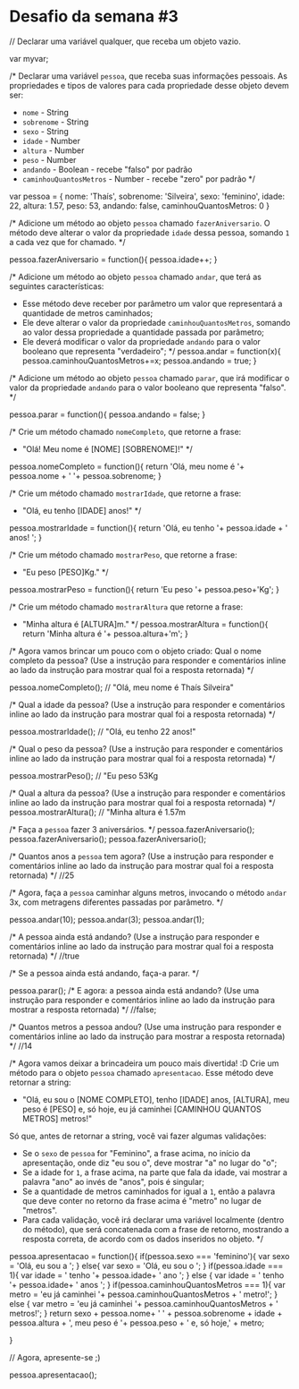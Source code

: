# Desafio da semana #3

// Declarar uma variável qualquer, que receba um objeto vazio.

var myvar;

/*
Declarar uma variável `pessoa`, que receba suas informações pessoais.
As propriedades e tipos de valores para cada propriedade desse objeto devem ser:
- `nome` - String
- `sobrenome` - String
- `sexo` - String
- `idade` - Number
- `altura` - Number
- `peso` - Number
- `andando` - Boolean - recebe "falso" por padrão
- `caminhouQuantosMetros` - Number - recebe "zero" por padrão
*/

var pessoa = {
	nome: 'Thaís',
	sobrenome: 'Silveira',
	sexo: 'feminino',
	idade: 22,
	altura: 1.57,
	peso: 53,
	andando: false,
	caminhouQuantosMetros: 0
}

/*
Adicione um método ao objeto `pessoa` chamado `fazerAniversario`. O método deve
alterar o valor da propriedade `idade` dessa pessoa, somando `1` a cada vez que
for chamado.
*/

pessoa.fazerAniversario = function(){
	pessoa.idade++;
}

/*
Adicione um método ao objeto `pessoa` chamado `andar`, que terá as seguintes
características:
- Esse método deve receber por parâmetro um valor que representará a quantidade
de metros caminhados;
- Ele deve alterar o valor da propriedade `caminhouQuantosMetros`, somando ao
valor dessa propriedade a quantidade passada por parâmetro;
- Ele deverá modificar o valor da propriedade `andando` para o valor
booleano que representa "verdadeiro";
*/
pessoa.andar = function(x){
	pessoa.caminhouQuantosMetros+=x;
	pessoa.andando = true;
}

/*
Adicione um método ao objeto `pessoa` chamado `parar`, que irá modificar o valor
da propriedade `andando` para o valor booleano que representa "falso".
*/

pessoa.parar = function(){
	pessoa.andando = false;
}

/*
Crie um método chamado `nomeCompleto`, que retorne a frase:
- "Olá! Meu nome é [NOME] [SOBRENOME]!"
*/

pessoa.nomeCompleto = function(){
	return 'Olá, meu nome é '+ pessoa.nome + ' '+ pessoa.sobrenome;
}

/*
Crie um método chamado `mostrarIdade`, que retorne a frase:
- "Olá, eu tenho [IDADE] anos!"
*/

pessoa.mostrarIdade = function(){
	return 'Olá, eu tenho '+ pessoa.idade + ' anos! ';
}

/*
Crie um método chamado `mostrarPeso`, que retorne a frase:
- "Eu peso [PESO]Kg."
*/

pessoa.mostrarPeso = function(){
	return 'Eu peso '+ pessoa.peso+'Kg';
}


/*
Crie um método chamado `mostrarAltura` que retorne a frase:
- "Minha altura é [ALTURA]m."
*/
 pessoa.mostrarAltura = function(){
	return 'Minha altura é '+ pessoa.altura+'m';
}

/*
Agora vamos brincar um pouco com o objeto criado:
Qual o nome completo da pessoa? (Use a instrução para responder e comentários
inline ao lado da instrução para mostrar qual foi a resposta retornada)
*/

pessoa.nomeCompleto(); // "Olá, meu nome é Thaís Silveira"

/*
Qual a idade da pessoa? (Use a instrução para responder e comentários
inline ao lado da instrução para mostrar qual foi a resposta retornada)
*/

pessoa.mostrarIdade(); // "Olá, eu tenho 22 anos!"

/*
Qual o peso da pessoa? (Use a instrução para responder e comentários
inline ao lado da instrução para mostrar qual foi a resposta retornada)
*/

pessoa.mostrarPeso(); // "Eu peso 53Kg

/*
Qual a altura da pessoa? (Use a instrução para responder e comentários
inline ao lado da instrução para mostrar qual foi a resposta retornada)
*/
pessoa.mostrarAltura(); // "Minha altura é 1.57m

/*
Faça a `pessoa` fazer 3 aniversários.
*/
pessoa.fazerAniversario();
pessoa.fazerAniversario();
pessoa.fazerAniversario();


/*
Quantos anos a `pessoa` tem agora? (Use a instrução para responder e
comentários inline ao lado da instrução para mostrar qual foi a resposta
retornada)
*/
//25

/*
Agora, faça a `pessoa` caminhar alguns metros, invocando o método `andar` 3x,
com metragens diferentes passadas por parâmetro.
*/

pessoa.andar(10);
pessoa.andar(3);
pessoa.andar(1);

/*
A pessoa ainda está andando? (Use a instrução para responder e comentários
inline ao lado da instrução para mostrar qual foi a resposta retornada)
*/
//true

/*
Se a pessoa ainda está andando, faça-a parar.
*/

pessoa.parar();
/*
E agora: a pessoa ainda está andando? (Use uma instrução para responder e
comentários inline ao lado da instrução para mostrar a resposta retornada)
*/
//false;

/*
Quantos metros a pessoa andou? (Use uma instrução para responder e comentários
inline ao lado da instrução para mostrar a resposta retornada)
*/
//14

/*
Agora vamos deixar a brincadeira um pouco mais divertida! :D
Crie um método para o objeto `pessoa` chamado `apresentacao`. Esse método deve
retornar a string:
- "Olá, eu sou o [NOME COMPLETO], tenho [IDADE] anos, [ALTURA], meu peso é [PESO] e, só hoje, eu já caminhei [CAMINHOU QUANTOS METROS] metros!"

Só que, antes de retornar a string, você vai fazer algumas validações:
- Se o `sexo` de `pessoa` for "Feminino", a frase acima, no início da
apresentação, onde diz "eu sou o", deve mostrar "a" no lugar do "o";
- Se a idade for `1`, a frase acima, na parte que fala da idade, vai mostrar a
palavra "ano" ao invés de "anos", pois é singular;
- Se a quantidade de metros caminhados for igual a `1`, então a palavra que
deve conter no retorno da frase acima é "metro" no lugar de "metros".
- Para cada validação, você irá declarar uma variável localmente (dentro do
método), que será concatenada com a frase de retorno, mostrando a resposta
correta, de acordo com os dados inseridos no objeto.
*/

pessoa.apresentacao = function(){
    if(pessoa.sexo === 'feminino'){
        var sexo = 'Olá, eu sou a ';
    }
    else{
        var sexo  = 'Olá, eu sou o ';
    }
    if(pessoa.idade === 1){
        var idade = ' tenho '+ pessoa.idade+ ' ano ';
    }
    else {
        var idade = ' tenho '+ pessoa.idade+ ' anos ';
    }
    if(pessoa.caminhouQuantosMetros === 1){
        var metro = 'eu já caminhei '+ pessoa.caminhouQuantosMetros + ' metro!';
    }
    else {
        var metro = 'eu já caminhei '+ pessoa.caminhouQuantosMetros + ' metros!';
    }
    return sexo + pessoa.nome+ ' ' + pessoa.sobrenome + idade + pessoa.altura + ', meu peso é '+ pessoa.peso + ' e, só hoje,' + metro;
    
}

// Agora, apresente-se ;)

pessoa.apresentacao();
